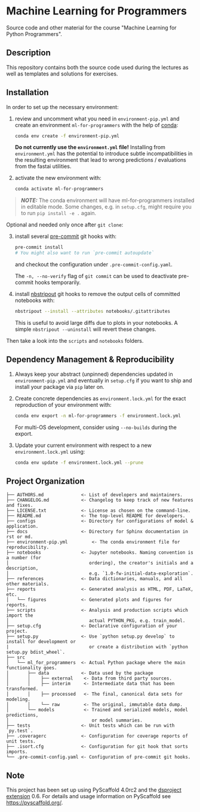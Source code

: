 # Machine Learning for Programmers

Source code and other material for the course "Machine Learning for Python
Programmers".

## Description

This repository contains both the source code used during the lectures as well
as templates and solutions for exercises.

## Installation

In order to set up the necessary environment:

1. review and uncomment what you need in `environment-pip.yml` and create an
   environment `ml-for-programmers` with the help of [conda]:

   ```bash
   conda env create -f environment-pip.yml
   ```

   **Do not currently use the `environment.yml` file!** Installing from
   `environment.yml` has the potential to introduce subtle incompatibilities in
   the resulting environment that lead to wrong predictions / evaluations from
   the fastai utilities.

2. activate the new environment with:

   ```bash
   conda activate ml-for-programmers
   ```

> **_NOTE:_**  The conda environment will have ml-for-programmers installed in
> editable mode. Some changes, e.g. in `setup.cfg`, might require you to run
> `pip install -e .` again.

Optional and needed only once after `git clone`:

<!-- markdownlint-disable-next-line -->
3. install several [pre-commit] git hooks with:

   ```bash
   pre-commit install
   # You might also want to run `pre-commit autoupdate`
   ```

   and checkout the configuration under `.pre-commit-config.yaml`.

   The `-n, --no-verify` flag of `git commit` can be used to deactivate
   pre-commit hooks temporarily.

<!-- markdownlint-disable-next-line -->
4. install [nbstripout] git hooks to remove the output cells of committed notebooks with:

   ```bash
   nbstripout --install --attributes notebooks/.gitattributes
   ```

   This is useful to avoid large diffs due to plots in your notebooks.
   A simple `nbstripout --uninstall` will revert these changes.

Then take a look into the `scripts` and `notebooks` folders.

## Dependency Management & Reproducibility

1. Always keep your abstract (unpinned) dependencies updated in
   `environment-pip.yml` and eventually in `setup.cfg` if you want to ship and
   install your package via `pip` later on.
2. Create concrete dependencies as `environment.lock.yml` for the exact
   reproduction of your environment with:

   ```bash
   conda env export -n ml-for-programmers -f environment.lock.yml
   ```

   For multi-OS development, consider using `--no-builds` during the export.
3. Update your current environment with respect to a new `environment.lock.yml` using:

   ```bash
   conda env update -f environment.lock.yml --prune
   ```

## Project Organization

```plain-text
├── AUTHORS.md              <- List of developers and maintainers.
├── CHANGELOG.md            <- Changelog to keep track of new features and fixes.
├── LICENSE.txt             <- License as chosen on the command-line.
├── README.md               <- The top-level README for developers.
├── configs                 <- Directory for configurations of model & application.
├── docs                    <- Directory for Sphinx documentation in rst or md.
├── environment-pip.yml         <- The conda environment file for reproducibility.
├── notebooks               <- Jupyter notebooks. Naming convention is a number (for
│                              ordering), the creator's initials and a description,
│                              e.g. `1.0-fw-initial-data-exploration`.
├── references              <- Data dictionaries, manuals, and all other materials.
├── reports                 <- Generated analysis as HTML, PDF, LaTeX, etc.
│   └── figures             <- Generated plots and figures for reports.
├── scripts                 <- Analysis and production scripts which import the
│                              actual PYTHON_PKG, e.g. train_model.
├── setup.cfg               <- Declarative configuration of your project.
├── setup.py                <- Use `python setup.py develop` to install for development or
|                              or create a distribution with `python setup.py bdist_wheel`.
├── src
│   └── ml_for_programmers  <- Actual Python package where the main functionality goes.
│       ├── data            <- Data used by the package
│       │    ├── external    <- Data from third party sources.
│       │    ├── interim     <- Intermediate data that has been transformed.
│       │    ├── processed   <- The final, canonical data sets for modeling.
│       │    └── raw         <- The original, immutable data dump.
│       └── models           <- Trained and serialized models, model predictions,
│                               or model summaries.
├── tests                   <- Unit tests which can be run with `py.test`.
├── .coveragerc             <- Configuration for coverage reports of unit tests.
├── .isort.cfg              <- Configuration for git hook that sorts imports.
└── .pre-commit-config.yaml <- Configuration of pre-commit git hooks.
```

<!-- pyscaffold-notes -->

## Note

This project has been set up using PyScaffold 4.0rc2 and the [dsproject extension] 0.6.
For details and usage information on PyScaffold see <https://pyscaffold.org/>.

[conda]: https://docs.conda.io/
[pre-commit]: https://pre-commit.com/
[Jupyter]: https://jupyter.org/
[nbstripout]: https://github.com/kynan/nbstripout
[Google style]: http://google.github.io/styleguide/pyguide.html#38-comments-and-docstrings
[dsproject extension]: https://github.com/pyscaffold/pyscaffoldext-dsproject

